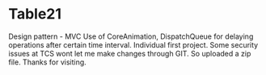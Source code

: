 # Table21
Design pattern - MVC
Use of CoreAnimation, DispatchQueue for delaying operations after certain time interval.
Individual first project.
Some security issues at TCS wont let me make changes through GIT. So uploaded a zip file.
Thanks for visiting.
